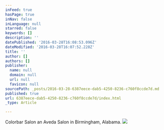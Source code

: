 ```yaml
---
inFeed: true
hasPage: true
inNav: false
inLanguage: null
starred: false
keywords: []
description: ''
datePublished: '2016-03-28T16:08:53.096Z'
dateModified: '2016-03-28T16:07:52.228Z'
title: ''
author: []
authors: []
publisher:
  name: null
  domain: null
  url: null
  favicon: null
sourcePath: _posts/2016-03-28-6387eece-dab5-4250-8236-c760f8ccde7d.md
published: true
url: 6387eece-dab5-4250-8236-c760f8ccde7d/index.html
_type: Article

---
```

Colorbar Salon an Aveda Salon in Birmingham, Alabama. ![](https://the-grid-user-content.s3-us-west-2.amazonaws.com/2fa8fb11-03ca-4bc3-9e9e-f60fdff5d7eb.jpg)